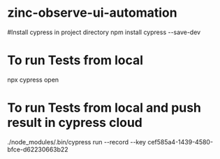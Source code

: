 # zinc-observe-ui-automation
#Install cypress in project directory
npm install cypress --save-dev

# To run Tests from local
npx cypress open

# To run Tests from local and push result in cypress cloud
./node_modules/.bin/cypress run --record --key cef585a4-1439-4580-bfce-d62230663b22
